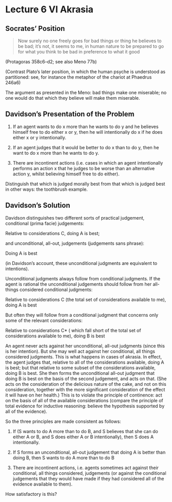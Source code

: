 # Lecture 6 VI Akrasia 

## Socrates’ Position 

> Now surely no one freely goes for bad things or thing he believes to be bad; it’s not, it seems to me, in human nature to be prepared to go for what you think to be bad in preference to what it good 

(Protagoras 358c6–d2; see also Meno 77b) 

(Contrast Plato’s later position, in which the human psyche is understood as partitioned: see, for instance the metaphor of the chariot at Phaedrus 246a6) 

The argument as presented in the Meno: bad things make one miserable; no one would do that which they believe will make them miserable. 

## Davidson’s Presentation of the Problem 

1. If an agent wants to do x more than he wants to do y and he believes himself free to do either x or y, then he will intentionally do x if he does either x or y intentionally. 

1. If an agent judges that it would be better to do x than to do y, then he want to do x more than he wants to do y. 

1. There are incontinent actions (i.e. cases in which an agent intentionally performs an action x that he judges to be worse than an alternative action y, whilst believing himself free to do either). 

Distinguish that which is judged morally best from that which is judged best in other ways: the toothbrush example. 

## Davidson’s Solution 

Davidson distinguishes two different sorts of practical judgement, conditional (prima facie) judgements: 

Relative to considerations C, doing A is best; 

and unconditional, all-out, judgements (judgements sans phrase): 

Doing A is best 

(in Davidson’s account, these unconditional judgments are equivalent to intentions). 

Unconditional judgments always follow from conditional judgments. If the agent is rational the unconditional judgements should follow from her all-things considered conditional judgments: 

Relative to considerations C (the total set of considerations available to me), doing A is best 

But often they will follow from a conditional judgment that concerns only some of the relevant considerations: 

Relative to considerations C* ( which fall short of the total set of considerations available to me), doing B is best 

An agent never acts against her unconditional, all-out judgments (since this is her intention). But she may well act against her conditional, all things considered judgments. This is what happens in cases of akrasia. In effect, the agent judges that, relative to all of the considerations available, doing A is best; but that relative to some subset of the considerations available, doing B is best. She then forms the unconditional all-out judgment that doing B is best on the basis of the second judgement, and acts on that. (She acts on the consideration of the delicious nature of the cake, and not on this consideration, together with the more significant consideration of the effect it will have on her health.) This is to violate the principle of continence: act on the basis of all of the available considerations (compare the principle of total evidence for inductive reasoning: believe the hypothesis supported by all of the evidence). 

So the three principles are made consistent as follows: 

1. If (S wants to do A more than to do B, and S believes that she can do either A or B, and S does either A or B intentionally), then S does A intentionally. 

1. If S forms an unconditional, all-out judgement that doing A is better than doing B, then S wants to do A more than to do B

1. There are incontinent actions, i.e. agents sometimes act against their conditional, all things considered, judgements (or against the conditional judgements that they would have made if they had considered all of the evidence available to them). 

How satisfactory is this? 
